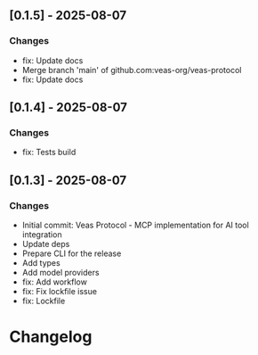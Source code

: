 ## [0.1.5] - 2025-08-07

### Changes

- fix: Update docs
- Merge branch 'main' of github.com:veas-org/veas-protocol
- fix: Update docs

## [0.1.4] - 2025-08-07

### Changes

- fix: Tests build

## [0.1.3] - 2025-08-07

### Changes

- Initial commit: Veas Protocol - MCP implementation for AI tool integration
- Update deps
- Prepare CLI for the release
- Add types
- Add model providers
- fix: Add workflow
- fix: Fix lockfile issue
- fix: Lockfile

# Changelog


